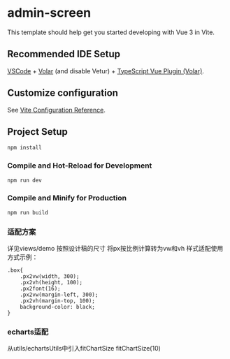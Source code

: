 <!--
 * @Date: 2023-10-25 15:19:42
-->
# admin-screen

This template should help get you started developing with Vue 3 in Vite.

## Recommended IDE Setup

[VSCode](https://code.visualstudio.com/) + [Volar](https://marketplace.visualstudio.com/items?itemName=Vue.volar) (and disable Vetur) + [TypeScript Vue Plugin (Volar)](https://marketplace.visualstudio.com/items?itemName=Vue.vscode-typescript-vue-plugin).

## Customize configuration

See [Vite Configuration Reference](https://vitejs.dev/config/).

## Project Setup

```sh
npm install
```

### Compile and Hot-Reload for Development

```sh
npm run dev
```

### Compile and Minify for Production

```sh
npm run build
```
### 适配方案
详见views/demo
按照设计稿的尺寸 将px按比例计算转为vw和vh
样式适配使用方式示例：
```
.box{
    .px2vw(width, 300);
    .px2vh(height, 100);
    .px2font(16);
    .px2vw(margin-left, 300);
    .px2vh(margin-top, 100);
    background-color: black;
}
```
### echarts适配
从utils/echartsUtils中引入fitChartSize
fitChartSize(10)

